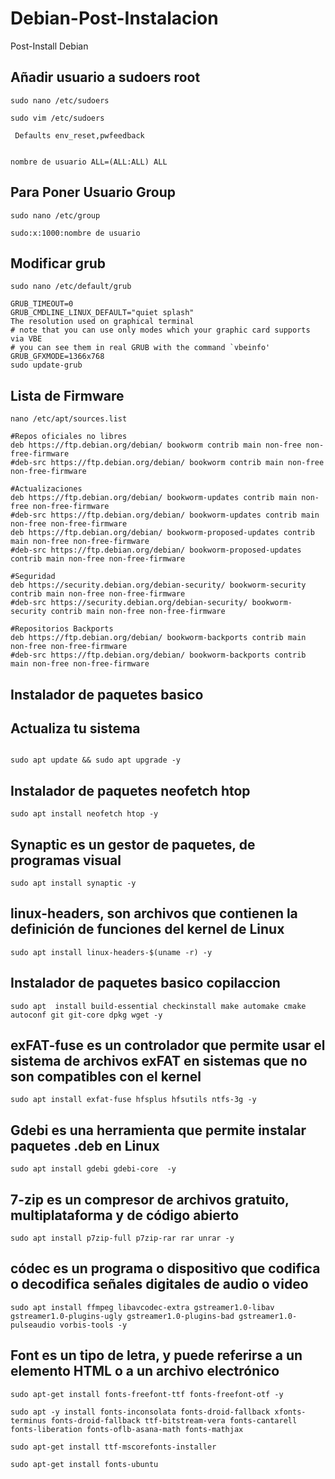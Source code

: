# Debian-Post-Instalacion
Post-Install Debian 

## Añadir usuario a sudoers root

`sudo nano /etc/sudoers`

`sudo vim /etc/sudoers`


```
 Defaults env_reset,pwfeedback
 
```

```
nombre de usuario ALL=(ALL:ALL) ALL

```
## Para Poner Usuario Group

`sudo nano /etc/group`

```
sudo:x:1000:nombre de usuario

```
## Modificar grub

`sudo nano /etc/default/grub`

```
GRUB_TIMEOUT=0
GRUB_CMDLINE_LINUX_DEFAULT="quiet splash"
The resolution used on graphical terminal
# note that you can use only modes which your graphic card supports via VBE
# you can see them in real GRUB with the command `vbeinfo'
GRUB_GFXMODE=1366x768
sudo update-grub

```
## Lista de Firmware

`nano /etc/apt/sources.list`

```
#Repos oficiales no libres
deb https://ftp.debian.org/debian/ bookworm contrib main non-free non-free-firmware
#deb-src https://ftp.debian.org/debian/ bookworm contrib main non-free non-free-firmware

#Actualizaciones
deb https://ftp.debian.org/debian/ bookworm-updates contrib main non-free non-free-firmware
#deb-src https://ftp.debian.org/debian/ bookworm-updates contrib main non-free non-free-firmware
deb https://ftp.debian.org/debian/ bookworm-proposed-updates contrib main non-free non-free-firmware
#deb-src https://ftp.debian.org/debian/ bookworm-proposed-updates contrib main non-free non-free-firmware

#Seguridad
deb https://security.debian.org/debian-security/ bookworm-security contrib main non-free non-free-firmware
#deb-src https://security.debian.org/debian-security/ bookworm-security contrib main non-free non-free-firmware

#Repositorios Backports
deb https://ftp.debian.org/debian/ bookworm-backports contrib main non-free non-free-firmware
#deb-src https://ftp.debian.org/debian/ bookworm-backports contrib main non-free non-free-firmware

```
## Instalador de paquetes basico


## Actualiza tu sistema

```

sudo apt update && sudo apt upgrade -y

```

## Instalador de paquetes neofetch htop

```
sudo apt install neofetch htop -y

```

## Synaptic es un gestor de paquetes, de programas visual

```
sudo apt install synaptic -y

```

## linux-headers, son archivos que contienen la definición de funciones del kernel de Linux


```
sudo apt install linux-headers-$(uname -r) -y

```
## Instalador de paquetes basico copilaccion

```
sudo apt  install build-essential checkinstall make automake cmake autoconf git git-core dpkg wget -y

```

## exFAT-fuse es un controlador que permite usar el sistema de archivos exFAT en sistemas que no son compatibles con el kernel

```
sudo apt install exfat-fuse hfsplus hfsutils ntfs-3g -y

```

## Gdebi es una herramienta que permite instalar paquetes .deb en Linux

```
sudo apt install gdebi gdebi-core  -y

```

## 7-zip es un compresor de archivos gratuito, multiplataforma y de código abierto

```
sudo apt install p7zip-full p7zip-rar rar unrar -y

```
## códec es un programa o dispositivo que codifica o decodifica señales digitales de audio o video

```
sudo apt install ffmpeg libavcodec-extra gstreamer1.0-libav gstreamer1.0-plugins-ugly gstreamer1.0-plugins-bad gstreamer1.0-pulseaudio vorbis-tools -y
```

## Font es un tipo de letra, y puede referirse a un elemento HTML o a un archivo electrónico

```
sudo apt-get install fonts-freefont-ttf fonts-freefont-otf -y

```
```
sudo apt -y install fonts-inconsolata fonts-droid-fallback xfonts-terminus fonts-droid-fallback ttf-bitstream-vera fonts-cantarell fonts-liberation fonts-oflb-asana-math fonts-mathjax

```
```
sudo apt-get install ttf-mscorefonts-installer

```

```
sudo apt-get install fonts-ubuntu
```
## 




